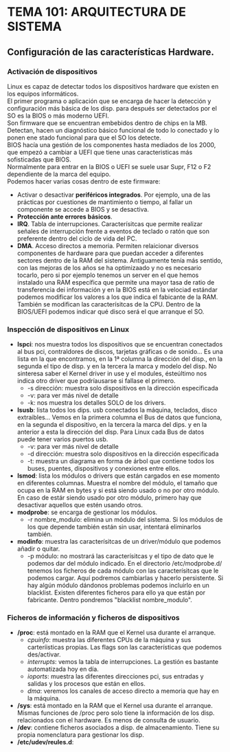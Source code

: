 # TEMA 101: ARQUITECTURA DE SISTEMA  

## Configuración de las características Hardware.

### Activación de dispositivos

Linux es capaz de detectar todos los dispositivos hardware que existen en los equipos informáticos.  
El primer programa o aplicación que se encarga de hacer la detección y configuración más básica de los disp. para después ser detectados por el SO es la BIOS o más moderno UEFI.  
Son firmware que se encuentran embebidos dentro de chips en la MB.  
Detectan, hacen un diagnóstico básico funcional de todo lo conectado y lo ponen ene stado funcional para que el SO los detecte.  
BIOS hacía una gestión de los componentes hasta mediados de los 2000, que empezó a cambiar a UEFI que tiene unas caracteristicas más sofisticadas que BIOS.  
Normalmente para entrar en la BIOS o UEFI se suele usar Supr, F12 o F2 dependiente de la marca del equipo.  
Podemos hacer varias cosas dentro de este firmware:
* Activar o desactivar **periféricos integrados**. Por ejemplo, una de las prácticas por cuestiones de mantimiento o tiempo, al fallar un componente se accede a BIOS y se desactiva.
* **Protección ante errores básicos**.
* **IRQ**. Tabla de interrupciones. Caracterísitcas que permite realizar señales de interrupción frente a eventos de teclado o ratón que son preferente dentro del ciclo de vida del PC.
* **DMA**. Acceso directos a memoria. Permiten relaicionar diversos componentes de hardware para que puedan acceder a diferentes sectores dentro de la RAM del sistema.
Antiguamente tenía más sentido, con las mejoras de los años se ha optimizaado y no es necesario tocarlo, pero si por ejemplo tenemos un server en el que hemos instalado una RAM específica que permite una mayor tasa de ratio de transferencia dei información y en la BIOS está en la velociad estándar podemos modificar los valores a los que indica el fabicante de la RAM. También se modifican las caracterísitcas de la CPU.
Dentro de la BIOS/UEFI podemos indicar qué disco será el que arranque el SO.

### Inspección de dispositivos en Linux

* **lspci**: nos muestra todos los dispositivos que se encuentran conectados al bus pci, contraldores de discos, tarjetas gráficas o de sonido... Es una lista en la que encontramos, en la 1ª columna la dirección del disp., en la segunda el tipo de disp. y en la tercera la marca y modelo del disp. No sinteresa saber el Kernel driver in use y el modules, ésteúltimo nos indica otro driver que podríausarse si fallase el primero.
    * -s dirección: muestra solo dispositivos en la dirección especificada
    * -v: para ver más nivel de detalle
    * -k: nos muestra los detalles SOLO de los drivers.
* **lsusb**: lista todos los dips. usb conectados la máquina, teclados, disco extraibles... Vemos en la primera columna el Bus de datos que funciona, en la segunda el dispositivo, en la tercera la marca del dips. y en la anterior a esta la dirección del disp. Para Linux cada Bus de datos puede tener varios puertos usb.
    * -v: para ver más nivel de detalle
    * -d dirección: muestra solo dispositivos en la dirección especificada
    * -t: muestra un diagrama en forma de árbol que contiene todos los buses, puentes, dispositivos y conexiones entre ellos.
* **lsmod**: lista los módulos o drivers que están cargados en ese momento en diferentes columnas. Muestra el nombre del módulo, el tamaño que ocupa en la RAM en bytes y si está siendo usado o no por otro módulo. En caso de estár siendo usado por otro módulo, primero hay que desactivar aquellos que estén usando otros.
* **modprobe**: se encarga de gestionar los módulos.
    * -r nombre_modulo: elimina un módulo del sistema. Si los módulos de los que depende también están sin usar, intentará eliminarlos también.
* **modinfo**: muestra las caracterísitcas de un driver/módulo que podemos añadir o quitar.
    * -p módulo: no mostrará las caracterísitcas y el tipo de dato que le podemos dar del módulo indicado.
En el directorio /etc/modprobe.d/ tenemos los ficheros de cada módulo con las caracterísitcas que le podemos cargar. Aquí podremos cambiarlas y hacerlo persistente.
Si hay algún módulo dándonos problemas podemos incluirlo en un blacklist. Existen diferentes ficheros para ello ya que están por fabricante. Dentro pondremos "blacklist nombre_modulo".

### Ficheros de información y ficheros de dispositivos

* **/proc**: está montado en la RAM que el Kernel usa durante el arranque.
    * *cpuinfo*: muestra las diferentes CPUs de la máquina y sus carteríisticas propias. Las flags son las características que podemos des/activar.
    * *interrupts*: vemos la tabla de interrupciones. La gestión es bastante automatizada hoy en día.
    * *ioports*: muestra las diferentes direcciones pci, sus entradas y salidas y los procesos que están en ellos.
    * *dma*: veremos los canales de acceso directo a memoria que hay en la máquina.
* **/sys**: está montado en la RAM que el Kernel usa durante el arranque. Mismas funciones de /proc pero solo tiene la información de los disp. relacionados con el hardware. Es menos de consulta de usuario.
* **/dev**: contiene ficheros asociados a disp. de almacenamiento. Tiene su propia nomenclatura para gestionar los disp.
* **/etc/udev/reules.d**:
